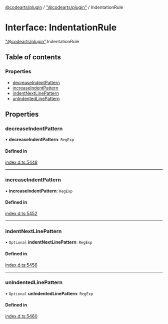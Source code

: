 [@codearts/plugin](../README.md) / ["@codearts/plugin"](../modules/_codearts_plugin_.md) / IndentationRule

# Interface: IndentationRule

["@codearts/plugin"](../modules/_codearts_plugin_.md).IndentationRule

## Table of contents

### Properties

- [decreaseIndentPattern](codearts_plugin_.IndentationRule.md#decreaseindentpattern)
- [increaseIndentPattern](codearts_plugin_.IndentationRule.md#increaseindentpattern)
- [indentNextLinePattern](codearts_plugin_.IndentationRule.md#indentnextlinepattern)
- [unIndentedLinePattern](codearts_plugin_.IndentationRule.md#unindentedlinepattern)

## Properties

### decreaseIndentPattern

• **decreaseIndentPattern**: `RegExp`

#### Defined in

[index.d.ts:5448](https://github.com/huaweicloud/cloudide-plugin-api/blob/3b0eee8/index.d.ts#L5448)

___

### increaseIndentPattern

• **increaseIndentPattern**: `RegExp`

#### Defined in

[index.d.ts:5452](https://github.com/huaweicloud/cloudide-plugin-api/blob/3b0eee8/index.d.ts#L5452)

___

### indentNextLinePattern

• `Optional` **indentNextLinePattern**: `RegExp`

#### Defined in

[index.d.ts:5456](https://github.com/huaweicloud/cloudide-plugin-api/blob/3b0eee8/index.d.ts#L5456)

___

### unIndentedLinePattern

• `Optional` **unIndentedLinePattern**: `RegExp`

#### Defined in

[index.d.ts:5460](https://github.com/huaweicloud/cloudide-plugin-api/blob/3b0eee8/index.d.ts#L5460)
